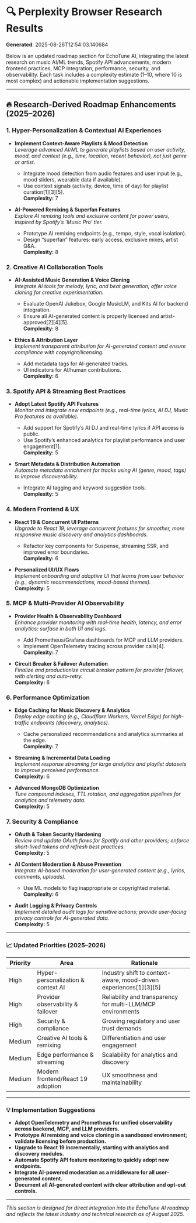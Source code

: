 # 🔍 Perplexity Browser Research Results

**Generated**: 2025-08-26T12:54:03.140684

Below is an updated roadmap section for EchoTune AI, integrating the latest research on music AI/ML trends, Spotify API advancements, modern frontend practices, MCP integration, performance, security, and observability. Each task includes a complexity estimate (1–10, where 10 is most complex) and actionable implementation suggestions.

---

## 🔥 Research-Derived Roadmap Enhancements (2025–2026)

### 1. Hyper-Personalization & Contextual AI Experiences

- **Implement Context-Aware Playlists & Mood Detection**  
  *Leverage advanced AI/ML to generate playlists based on user activity, mood, and context (e.g., time, location, recent behavior), not just genre or artist.*  
  - Integrate mood detection from audio features and user input (e.g., mood sliders, wearable data if available).  
  - Use context signals (activity, device, time of day) for playlist curation[1][3][5].  
  **Complexity:** 7

- **AI-Powered Remixing & Superfan Features**  
  *Explore AI remixing tools and exclusive content for power users, inspired by Spotify’s ‘Music Pro’ tier.*  
  - Prototype AI remixing endpoints (e.g., tempo, style, vocal isolation).  
  - Design “superfan” features: early access, exclusive mixes, artist Q&A.  
  **Complexity:** 8

### 2. Creative AI Collaboration Tools

- **AI-Assisted Music Generation & Voice Cloning**  
  *Integrate AI tools for melody, lyric, and beat generation; offer voice cloning for creative experimentation.*  
  - Evaluate OpenAI Jukebox, Google MusicLM, and Kits AI for backend integration.  
  - Ensure all AI-generated content is properly licensed and artist-approved[2][4][5].  
  **Complexity:** 8

- **Ethics & Attribution Layer**  
  *Implement transparent attribution for AI-generated content and ensure compliance with copyright/licensing.*  
  - Add metadata tags for AI-generated tracks.  
  - UI indicators for AI/human contributions.  
  **Complexity:** 6

### 3. Spotify API & Streaming Best Practices

- **Adopt Latest Spotify API Features**  
  *Monitor and integrate new endpoints (e.g., real-time lyrics, AI DJ, Music Pro features as available).*  
  - Add support for Spotify’s AI DJ and real-time lyrics if API access is public.  
  - Use Spotify’s enhanced analytics for playlist performance and user engagement[1].  
  **Complexity:** 5

- **Smart Metadata & Distribution Automation**  
  *Automate metadata enrichment for tracks using AI (genre, mood, tags) to improve discoverability.*  
  - Integrate AI tagging and keyword suggestion tools.  
  **Complexity:** 5

### 4. Modern Frontend & UX

- **React 19 & Concurrent UI Patterns**  
  *Upgrade to React 19; leverage concurrent features for smoother, more responsive music discovery and analytics dashboards.*  
  - Refactor key components for Suspense, streaming SSR, and improved error boundaries.  
  **Complexity:** 6

- **Personalized UI/UX Flows**  
  *Implement onboarding and adaptive UI that learns from user behavior (e.g., dynamic recommendations, mood-based themes).*  
  **Complexity:** 5

### 5. MCP & Multi-Provider AI Observability

- **Provider Health & Observability Dashboard**  
  *Enhance provider monitoring with real-time health, latency, and error analytics; surface in both UI and logs.*  
  - Add Prometheus/Grafana dashboards for MCP and LLM providers.  
  - Implement OpenTelemetry tracing across provider calls[4].  
  **Complexity:** 7

- **Circuit Breaker & Failover Automation**  
  *Finalize and productionize circuit breaker pattern for provider failover, with alerting and auto-retry.*  
  **Complexity:** 6

### 6. Performance Optimization

- **Edge Caching for Music Discovery & Analytics**  
  *Deploy edge caching (e.g., Cloudflare Workers, Vercel Edge) for high-traffic endpoints (discovery, analytics).*  
  - Cache personalized recommendations and analytics summaries at the edge.  
  **Complexity:** 7

- **Streaming & Incremental Data Loading**  
  *Implement response streaming for large analytics and playlist datasets to improve perceived performance.*  
  **Complexity:** 6

- **Advanced MongoDB Optimization**  
  *Tune compound indexes, TTL rotation, and aggregation pipelines for analytics and telemetry data.*  
  **Complexity:** 5

### 7. Security & Compliance

- **OAuth & Token Security Hardening**  
  *Review and update OAuth flows for Spotify and other providers; enforce short-lived tokens and refresh best practices.*  
  **Complexity:** 5

- **AI Content Moderation & Abuse Prevention**  
  *Integrate AI-based moderation for user-generated content (e.g., lyrics, comments, uploads).*  
  - Use ML models to flag inappropriate or copyrighted material.  
  **Complexity:** 6

- **Audit Logging & Privacy Controls**  
  *Implement detailed audit logs for sensitive actions; provide user-facing privacy controls for AI-generated data.*  
  **Complexity:** 5

---

### 📈 Updated Priorities (2025–2026)

| Priority | Area                                 | Rationale                                                                 |
|----------|--------------------------------------|---------------------------------------------------------------------------|
| High     | Hyper-personalization & context AI   | Industry shift to context-aware, mood-driven experiences[1][3][5]         |
| High     | Provider observability & failover    | Reliability and transparency for multi-LLM/MCP environments               |
| High     | Security & compliance                | Growing regulatory and user trust demands                                 |
| Medium   | Creative AI tools & remixing         | Differentiation and user engagement                                       |
| Medium   | Edge performance & streaming         | Scalability for analytics and discovery                                   |
| Medium   | Modern frontend/React 19 adoption    | UX smoothness and maintainability                                         |

---

### 💡 Implementation Suggestions

- **Adopt OpenTelemetry and Prometheus for unified observability across backend, MCP, and LLM providers.**
- **Prototype AI remixing and voice cloning in a sandboxed environment; validate licensing before production.**
- **Upgrade to React 19 incrementally, starting with analytics and discovery modules.**
- **Automate Spotify API feature monitoring to quickly adopt new endpoints.**
- **Integrate AI-powered moderation as a middleware for all user-generated content.**
- **Document all AI-generated content with clear attribution and opt-out controls.**

---

*This section is designed for direct integration into the EchoTune AI roadmap and reflects the latest industry and technical research as of August 2025.*